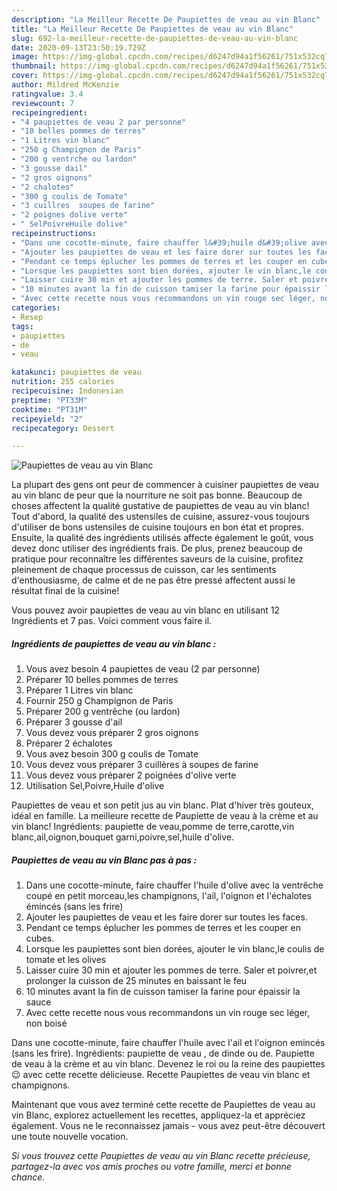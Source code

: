 ```yaml
---
description: "La Meilleur Recette De Paupiettes de veau au vin Blanc"
title: "La Meilleur Recette De Paupiettes de veau au vin Blanc"
slug: 692-la-meilleur-recette-de-paupiettes-de-veau-au-vin-blanc
date: 2020-09-13T23:50:19.729Z
image: https://img-global.cpcdn.com/recipes/d6247d94a1f56261/751x532cq70/paupiettes-de-veau-au-vin-blanc-photo-principale-de-la-recette.jpg
thumbnail: https://img-global.cpcdn.com/recipes/d6247d94a1f56261/751x532cq70/paupiettes-de-veau-au-vin-blanc-photo-principale-de-la-recette.jpg
cover: https://img-global.cpcdn.com/recipes/d6247d94a1f56261/751x532cq70/paupiettes-de-veau-au-vin-blanc-photo-principale-de-la-recette.jpg
author: Mildred McKenzie
ratingvalue: 3.4
reviewcount: 7
recipeingredient:
- "4 paupiettes de veau 2 par personne"
- "10 belles pommes de terres"
- "1 Litres vin blanc"
- "250 g Champignon de Paris"
- "200 g ventrche ou lardon"
- "3 gousse dail"
- "2 gros oignons"
- "2 chalotes"
- "300 g coulis de Tomate"
- "3 cuillres  soupes de farine"
- "2 poignes dolive verte"
- " SelPoivreHuile dolive"
recipeinstructions:
- "Dans une cocotte-minute, faire chauffer l&#39;huile d&#39;olive avec la ventrêche coupé en petit morceau,les champignons, l&#39;ail, l&#39;oignon et l&#39;échalotes émincés (sans les frire)"
- "Ajouter les paupiettes de veau et les faire dorer sur toutes les faces."
- "Pendant ce temps éplucher les pommes de terres et les couper en cubes."
- "Lorsque les paupiettes sont bien dorées, ajouter le vin blanc,le coulis de tomate et les olives"
- "Laisser cuire 30 min et ajouter les pommes de terre. Saler et poivrer,et prolonger la cuisson de 25 minutes en baissant le feu"
- "10 minutes avant la fin de cuisson tamiser la farine pour épaissir la sauce"
- "Avec cette recette nous vous recommandons un vin rouge sec léger, non boisé"
categories:
- Resep
tags:
- paupiettes
- de
- veau

katakunci: paupiettes de veau 
nutrition: 255 calories
recipecuisine: Indonesian
preptime: "PT33M"
cooktime: "PT31M"
recipeyield: "2"
recipecategory: Dessert

---
```



![Paupiettes de veau au vin Blanc](https://img-global.cpcdn.com/recipes/d6247d94a1f56261/751x532cq70/paupiettes-de-veau-au-vin-blanc-photo-principale-de-la-recette.jpg)

La plupart des gens ont peur de commencer à cuisiner paupiettes de veau au vin blanc de peur que la nourriture ne soit pas bonne. Beaucoup de choses affectent la qualité gustative de paupiettes de veau au vin blanc! Tout d'abord, la qualité des ustensiles de cuisine, assurez-vous toujours d'utiliser de bons ustensiles de cuisine toujours en bon état et propres. Ensuite, la qualité des ingrédients utilisés affecte également le goût, vous devez donc utiliser des ingrédients frais. De plus, prenez beaucoup de pratique pour reconnaître les différentes saveurs de la cuisine, profitez pleinement de chaque processus de cuisson, car les sentiments d'enthousiasme, de calme et de ne pas être pressé affectent aussi le résultat final de la cuisine!

<!--inarticleads1-->

Vous pouvez avoir paupiettes de veau au vin blanc en utilisant 12 Ingrédients et 7 pas. Voici comment vous faire il.

##### Ingrédients de paupiettes de veau au vin blanc :

1. Vous avez besoin 4 paupiettes de veau (2 par personne)
1. Préparer 10 belles pommes de terres
1. Préparer 1 Litres vin blanc
1. Fournir 250 g Champignon de Paris
1. Préparer 200 g ventrêche (ou lardon)
1. Préparer 3 gousse d&#39;ail
1. Vous devez vous préparer 2 gros oignons
1. Préparer 2 échalotes
1. Vous avez besoin 300 g coulis de Tomate
1. Vous devez vous préparer 3 cuillères à soupes de farine
1. Vous devez vous préparer 2 poignées d&#39;olive verte
1. Utilisation  Sel,Poivre,Huile d&#39;olive


Paupiettes de veau et son petit jus au vin blanc. Plat d&#39;hiver très gouteux, idéal en famille. La meilleure recette de Paupiette de veau à la crème et au vin blanc! Ingrédients: paupiette de veau,pomme de terre,carotte,vin blanc,ail,oignon,bouquet garni,poivre,sel,huile d&#39;olive. 

<!--inarticleads2-->

##### Paupiettes de veau au vin Blanc pas à pas :

1. Dans une cocotte-minute, faire chauffer l&#39;huile d&#39;olive avec la ventrêche coupé en petit morceau,les champignons, l&#39;ail, l&#39;oignon et l&#39;échalotes émincés (sans les frire)
1. Ajouter les paupiettes de veau et les faire dorer sur toutes les faces.
1. Pendant ce temps éplucher les pommes de terres et les couper en cubes.
1. Lorsque les paupiettes sont bien dorées, ajouter le vin blanc,le coulis de tomate et les olives
1. Laisser cuire 30 min et ajouter les pommes de terre. Saler et poivrer,et prolonger la cuisson de 25 minutes en baissant le feu
1. 10 minutes avant la fin de cuisson tamiser la farine pour épaissir la sauce
1. Avec cette recette nous vous recommandons un vin rouge sec léger, non boisé


Dans une cocotte-minute, faire chauffer l&#39;huile avec l&#39;ail et l&#39;oignon emincés (sans les frire). Ingrédients: paupiette de veau , de dinde ou de. Paupiette de veau à la crème et au vin blanc. Devenez le roi ou la reine des paupiettes 😉 avec cette recette délicieuse. Recette Paupiettes de veau vin blanc et champignons. 

<!--inarticleads1-->

<p>
Maintenant que vous avez terminé cette recette de Paupiettes de veau au vin Blanc, explorez actuellement les recettes, appliquez-la et appréciez également. Vous ne le reconnaissez jamais - vous avez peut-être découvert une toute nouvelle vocation.
</p>

<p>
<i>Si vous trouvez cette Paupiettes de veau au vin Blanc recette précieuse, partagez-la avec vos amis proches ou votre famille, merci et bonne chance.</i>
</p>
